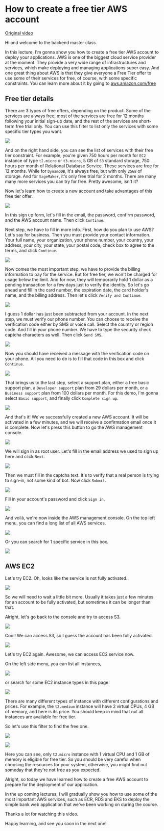 # How to create a free tier AWS account

[Original video](https://www.youtube.com/watch?v=4UqN1P8pIkM)

Hi and welcome to the backend master class.

In this lecture, I'm gonna show you how to create a free tier AWS account
to deploy your applications. AWS is one of the biggest cloud service
provider at the moment. They provide a very wide range of infrastructures 
and services, which make deploying and managing applications super easy.
And one great thing about AWS is that they give everyone a Free Tier offer
to use some of their services for free, of course, with some specific
constraints. You can learn more about it by going to [aws.amazon.com/free](http://aws.amazon.com/free)

## Free tier details 

There are 3 types of free offers, depending on the product. Some of the 
services are always free, most of the services are free for 12 months
following your initial sign-up date, and the rest of the services are 
short-term free trial only. You can use this filter to list only the 
services with some specific tier types you want.

![](../images/part26/1.png)

And on the right hand side, you can see the list of services with their
free tier constraint. For example, you're given 750 hours per month for
`EC2` instance of type `t2.micro` or `t3.micro`, 5 GB of `S3` standard 
storage, 750 hours per month of Relational Database Service. These services 
are free for 12 months. While for `DynamoDB`, it's always free, but with 
only `25GB` of storage. And for `SageMaker`, it's only free trial for 
2 months. There are many many more services you can try for free. Pretty 
awesome, isn't it?

Now let's learn how to create a new account and take advantages of this
free tier offer.

![](../images/part26/2.png)

In this sign up form, let's fill in the email, the password, confirm 
password, and the AWS account name. Then click `Continue`.

Next step, we have to fill in more info. First, how do you plan to use
AWS? Let's say for business. Then you must provide your contact 
information. Your full name, your organization, your phone number, your
country, your address, your city, your state, your postal code, check box to agree
to the terms, and click `Continue`.

![](../images/part26/3.png)

Now comes the most important step, we have to provide the billing information
to pay for the service. But for free tier, we won't be charged for usage
below the limit. And for now, they will temporarily hold 1 dollar as a 
pending transaction for a few days just to verify the identity. So let's 
go ahead and fill in the card number, the expiration date, the card 
holder's name, and the billing address. Then let's click `Verify and Continue`.

![](../images/part26/4.png)

I guess 1 dollar has just been subtracted from your account. In the next
step, we must verify our phone number. You can choose to receive the 
verification code either by SMS or voice call. Select the country or region 
code. And fill in your phone number. We have to type the security check
captcha characters as well. Then click `Send SMS`.

![](../images/part26/5.png)

Now you should have received a message with the verification code on your 
phone. All you need to do is to fill that code in this box and click 
`Continue`.

![](../images/part26/6.png)

That brings us to the last step, select a support plan, either a free basic 
support plan, a `Developer support` plan from 29 dollars per month, or a 
`Business support` plan from 100 dollars per month. For this demo, I'm gonna
select `Basic support`, and finally click `Complete sign up`.

![](../images/part26/7.png)

And that's it! We've successfully created a new AWS account. It will be 
activated in a few minutes, and we will receive a confirmation email once it
is complete. Now let's press this button to go the AWS management console.

![](../images/part26/8.png)

We will sign in as root user. Let's fill in the email address we used to sign 
up here and click `Next`.

![](../images/part26/9.png)

Then we must fill in the captcha text. It's to verify that a real person is
trying to sign-in, not some kind of bot. Now click `Submit`.

![](../images/part26/10.png)

Fill in your account's password and click `Sign in`.

![](../images/part26/11.png)

And voilà, we're now inside the AWS management console. On the top left menu, 
you can find a long list of all AWS services.

![](../images/part26/12.png)

Or you can search for 1 specific service in this box.

![](../images/part26/13.png)

## AWS EC2

Let's try EC2. Oh, looks like the service is not fully activated.

![](../images/part26/14.png)

So we will need to wait a little bit more. Usually it takes just a few minutes
for an account to be fully activated, but sometimes it can be longer than 
that.

Alright, let's go back to the console and try to access S3.

![](../images/part26/15.png)

Cool! We can access S3, so I guess the account has been fully activated.

![](../images/part26/16.png)

Let's try EC2 again. Awesome, we can access EC2 service now.

On the left side menu, you can list all instances,

![](../images/part26/17.png)

or search for some EC2 instance types in this page.

![](../images/part26/18.png)

There are many different types of instance with different configurations and
prices. For example, the `t2.medium` instance will have 2 virtual CPUs, 4 GB
of memory, and here is its price. You should keep in mind that not all 
instances are available for free tier.

So let's use this filter to find the free one.

![](../images/part26/19.png)

![](../images/part26/20.png)

Here you can see, only `t2.micro` instance with 1 virtual CPU and 1 GB of 
memory is eligible for free tier. So you should be very careful when choosing
the resources for your system, otherwise, you might find out someday that
they're not free as you expected.

Alright, so today we have learned how to create a free AWS account to prepare
for the deployment of our application.

In the up coming lectures, I will gradually show you how to use some of the
most important AWS services, such as ECR, RDS and EKS to deploy the simple
bank web application that we've been working on during the course.

Thanks a lot for watching this video.

Happy learning, and see you soon in the next one!